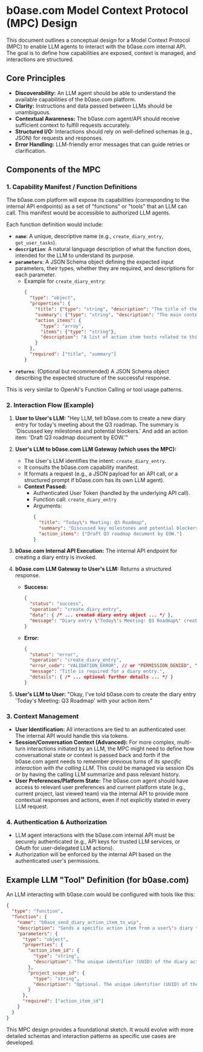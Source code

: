 # b0ase.com Model Context Protocol (MPC) Design

This document outlines a conceptual design for a Model Context Protocol (MPC) to enable LLM agents to interact with the b0ase.com internal API. The goal is to define how capabilities are exposed, context is managed, and interactions are structured.

## Core Principles

*   **Discoverability:** An LLM agent should be able to understand the available capabilities of the b0ase.com platform.
*   **Clarity:** Instructions and data passed between LLMs should be unambiguous.
*   **Contextual Awareness:** The b0ase.com agent/API should receive sufficient context to fulfill requests accurately.
*   **Structured I/O:** Interactions should rely on well-defined schemas (e.g., JSON) for requests and responses.
*   **Error Handling:** LLM-friendly error messages that can guide retries or clarification.

## Components of the MPC

### 1. Capability Manifest / Function Definitions

The b0ase.com platform will expose its capabilities (corresponding to the internal API endpoints) as a set of "functions" or "tools" that an LLM can call. This manifest would be accessible to authorized LLM agents.

Each function definition would include:

*   **`name`**: A unique, descriptive name (e.g., `create_diary_entry`, `get_user_tasks`).
*   **`description`**: A natural language description of what the function does, intended for the LLM to understand its purpose.
*   **`parameters`**: A JSON Schema object defining the expected input parameters, their types, whether they are required, and descriptions for each parameter.
    *   Example for `create_diary_entry`:
        ```json
        {
          "type": "object",
          "properties": {
            "title": {"type": "string", "description": "The title of the diary entry."},
            "summary": {"type": "string", "description": "The main content/summary of the diary entry."},
            "action_items": {
              "type": "array",
              "items": {"type": "string"},
              "description": "A list of action item texts related to this entry. Optional."
            }
          },
          "required": ["title", "summary"]
        }
        ```
*   **`returns`**: (Optional but recommended) A JSON Schema object describing the expected structure of the successful response.

This is very similar to OpenAI\'s Function Calling or tool usage patterns.

### 2. Interaction Flow (Example)

1.  **User to User\'s LLM:** "Hey LLM, tell b0ase.com to create a new diary entry for today\'s meeting about the Q3 roadmap. The summary is \'Discussed key milestones and potential blockers.\' And add an action item: \'Draft Q3 roadmap document by EOW.\'"
2.  **User\'s LLM to b0ase.com LLM Gateway (which uses the MPC):**
    *   The User\'s LLM identifies the intent: `create_diary_entry`.
    *   It consults the b0ase.com capability manifest.
    *   It formats a request (e.g., a JSON payload for an API call, or a structured prompt if b0ase.com has its own LLM agent).
    *   **Context Passed:**
        *   Authenticated User Token (handled by the underlying API call).
        *   Function call: `create_diary_entry`
        *   Arguments:
            ```json
            {
              "title": "Today\'s Meeting: Q3 Roadmap",
              "summary": "Discussed key milestones and potential blockers.",
              "action_items": ["Draft Q3 roadmap document by EOW."]
            }
            ```

3.  **b0ase.com Internal API Execution:** The internal API endpoint for creating a diary entry is invoked.
4.  **b0ase.com LLM Gateway to User\'s LLM:** Returns a structured response.
    *   **Success:**
        ```json
        {
          "status": "success",
          "operation": "create_diary_entry",
          "data": { /* ... created diary entry object ... */ },
          "message": "Diary entry \'Today\'s Meeting: Q3 Roadmap\' created successfully with 1 action item."
        }
        ```
    *   **Error:**
        ```json
        {
          "status": "error",
          "operation": "create_diary_entry",
          "error_code": "VALIDATION_ERROR", // or "PERMISSION_DENIED", "INTERNAL_ERROR"
          "message": "Title is required for a diary entry.",
          "details": { /* ... optional further details ... */ }
        }
        ```
5.  **User\'s LLM to User:** "Okay, I\'ve told b0ase.com to create the diary entry \'Today\'s Meeting: Q3 Roadmap\' with your action item."

### 3. Context Management

*   **User Identification:** All interactions are tied to an authenticated user. The internal API would handle this via tokens.
*   **Session/Conversation Context (Advanced):** For more complex, multi-turn interactions initiated by an LLM, the MPC might need to define how conversational state or context is passed back and forth if the b0ase.com agent needs to remember previous turns of *its specific interaction with the calling LLM*. This could be managed via session IDs or by having the calling LLM summarize and pass relevant history.
*   **User Preferences/Platform State:** The b0ase.com agent should have access to relevant user preferences and current platform state (e.g., current project, last viewed team) via the internal API to provide more contextual responses and actions, even if not explicitly stated in every LLM request.

### 4. Authentication & Authorization

*   LLM agent interactions with the b0ase.com internal API must be securely authenticated (e.g., API keys for trusted LLM services, or OAuth for user-delegated LLM actions).
*   Authorization will be enforced by the internal API based on the authenticated user\'s permissions.

## Example LLM "Tool" Definition (for b0ase.com)

An LLM interacting with b0ase.com would be configured with tools like this:

```json
{
  "type": "function",
  "function": {
    "name": "b0ase_send_diary_action_item_to_wip",
    "description": "Sends a specific action item from a user\'s diary to their Work In Progress (WIP) task list on b0ase.com. The action item is then typically marked as completed in the diary.",
    "parameters": {
      "type": "object",
      "properties": {
        "action_item_id": {
          "type": "string",
          "description": "The unique identifier (UUID) of the diary action item to send to WIP."
        },
        "project_scope_id": {
          "type": "string",
          "description": "Optional. The unique identifier (UUID) of the project scope to associate with the new WIP task."
        }
      },
      "required": ["action_item_id"]
    }
  }
}
```

This MPC design provides a foundational sketch. It would evolve with more detailed schemas and interaction patterns as specific use cases are developed. 